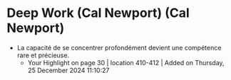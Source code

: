 # Deep Work (Cal Newport)  (Cal Newport)

* La capacité de se concentrer profondément devient une compétence rare et précieuse.
  - Your Highlight on page 30 | location 410-412 | Added on Thursday, 25 December 2024 11:10:27